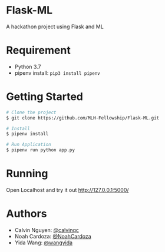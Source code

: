 # Flask-ML
A hackathon project using Flask and ML

# Requirement
- Python 3.7
- pipenv install: `pip3 install pipenv`

# Getting Started

```sh
# Clone the project
$ git clone https://github.com/MLH-Fellowship/Flask-ML.git

# Install
$ pipenv install

# Run Application
$ pipenv run python app.py
```

# Running
Open Localhost and try it out http://127.0.0.1:5000/

# Authors

- Calvin Nguyen: [@calvinqc](https://github.com/calvinqc)
- Noah Cardoza: [@NoahCardoza](https://github.com/NoahCardoza)
- Yida Wang: [@wangyida](https://github.com/wangyida)
